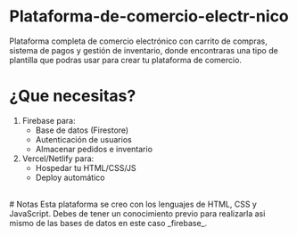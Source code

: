 # Plataforma-de-comercio-electr-nico
Plataforma completa de comercio electrónico con carrito de compras, sistema de pagos y gestión de inventario, donde encontraras una tipo de plantilla que podras usar para crear tu plataforma de comercio.
<br>
# ¿Que necesitas?
1. Firebase para:
   - Base de datos (Firestore)
   - Autenticación de usuarios
   - Almacenar pedidos e inventario
2. Vercel/Netlify para:
   - Hospedar tu HTML/CSS/JS
   - Deploy automático
<br>
# Notas
Esta plataforma se creo con los lenguajes de HTML, CSS y JavaScript. Debes de tener un conocimiento previo para realizarla asi mismo de las bases de datos en este caso _firebase_.
